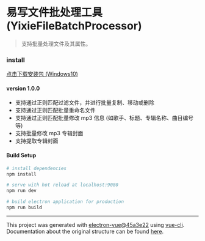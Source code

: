 # 易写文件批处理工具 (YixieFileBatchProcessor)

> 支持批量处理文件及其属性。

### install
[点击下载安装包 (Windows10)](https://raw.githubusercontent.com/kalila-cc/Program/master/%E6%98%93%E5%86%99%E6%96%87%E4%BB%B6%E6%89%B9%E5%A4%84%E7%90%86%E5%B7%A5%E5%85%B7_Setup_1.0.0.exe)

#### version 1.0.0
+ 支持通过正则匹配过滤文件，并进行批量复制、移动或删除
+ 支持通过正则匹配批量重命名文件
+ 支持通过正则匹配批量修改 mp3 信息 (如歌手、标题、专辑名称、曲目编号等)
+ 支持批量修改 mp3 专辑封面
+ 支持提取专辑封面

#### Build Setup

``` bash
# install dependencies
npm install

# serve with hot reload at localhost:9080
npm run dev

# build electron application for production
npm run build


```

---

This project was generated with [electron-vue](https://github.com/SimulatedGREG/electron-vue)@[45a3e22](https://github.com/SimulatedGREG/electron-vue/tree/45a3e224e7bb8fc71909021ccfdcfec0f461f634) using [vue-cli](https://github.com/vuejs/vue-cli). Documentation about the original structure can be found [here](https://simulatedgreg.gitbooks.io/electron-vue/content/index.html).
